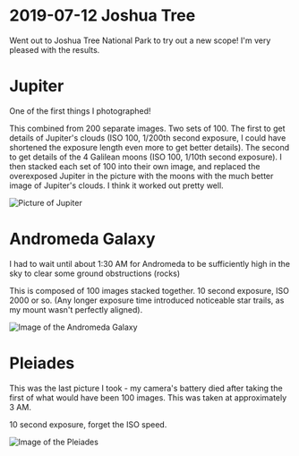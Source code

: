 # 2019-07-12 Joshua Tree

Went out to Joshua Tree National Park to try out a new scope! I'm very pleased with the results.

# Jupiter

One of the first things I photographed!

This combined from 200 separate images. Two sets of 100. The first to get details of Jupiter's clouds (ISO 100, 1/200th second exposure, I could have shortened the exposure length even more to get better details). The second to get details of the 4 Galilean moons (ISO 100, 1/10th second exposure). I then stacked each set of 100 into their own image, and replaced the overexposed Jupiter in the picture with the moons with the much better image of Jupiter's clouds. I think it worked out pretty well.

![Picture of Jupiter](https://cdn.buttify.io/astrophotography/2019-07-12/Jupiter.jpg)

# Andromeda Galaxy

I had to wait until about 1:30 AM for Andromeda to be sufficiently high in the sky to clear some ground obstructions (rocks)

This is composed of 100 images stacked together. 10 second exposure, ISO 2000 or so. (Any longer exposure time introduced noticeable star trails, as my mount wasn't perfectly aligned).

![Image of the Andromeda Galaxy](https://cdn.buttify.io/astrophotography/2019-07-12/andromeda.jpg)

# Pleiades

This was the last picture I took - my camera's battery died after taking the first of what would have been 100 images. This was taken at approximately 3 AM.

10 second exposure, forget the ISO speed.


![Image of the Pleiades](https://cdn.buttify.io/astrophotography/2019-07-12/pleiades.jpg)